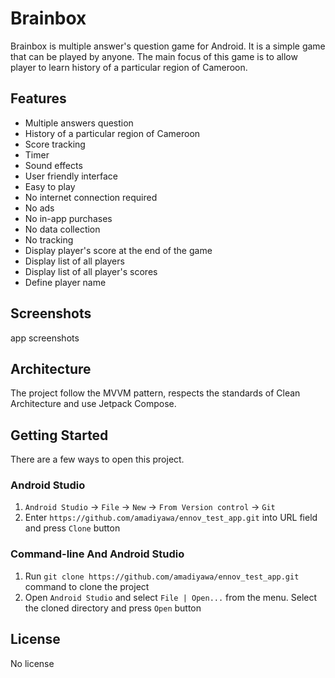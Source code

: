 # Brainbox
Brainbox is multiple answer's question game for Android. It is a simple game that can be played by anyone.
The main focus of this game is to allow player to learn history of a particular region of Cameroon.

## Features
- Multiple answers question
- History of a particular region of Cameroon
- Score tracking
- Timer
- Sound effects
- User friendly interface
- Easy to play
- No internet connection required
- No ads
- No in-app purchases
- No data collection
- No tracking
- Display player's score at the end of the game
- Display list of all players
- Display list of all player's scores
- Define player name

## Screenshots

app screenshots

## Architecture

The project follow the MVVM pattern, respects the standards of Clean Architecture and use Jetpack Compose.

## Getting Started

There are a few ways to open this project.

### Android Studio

1. `Android Studio` -> `File` -> `New` -> `From Version control` -> `Git`
2. Enter `https://github.com/amadiyawa/ennov_test_app.git` into URL field and press `Clone` button

### Command-line And Android Studio

1. Run `git clone https://github.com/amadiyawa/ennov_test_app.git` command to clone the project
2. Open `Android Studio` and select `File | Open...` from the menu. Select the cloned directory and press `Open` button

## License

No license
